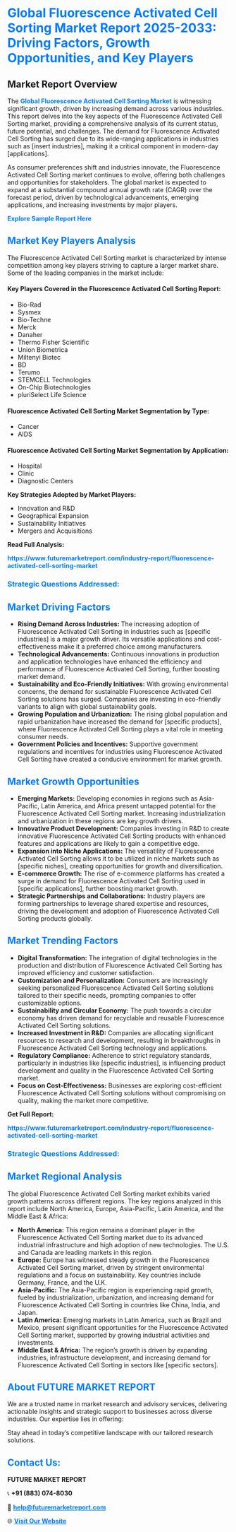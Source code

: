 <h1 style="color: #007BFF;">Global Fluorescence Activated Cell Sorting Market Report 2025-2033: Driving Factors, Growth Opportunities, and Key Players</h1>

<section id="overview">
<h2>Market Report Overview</h2>
<p>The <a href="https://www.futuremarketreport.com/industry-report/fluorescence-activated-cell-sorting-market" style="color: #007BFF; text-decoration: none;"><strong>Global Fluorescence Activated Cell Sorting Market</strong></a> is witnessing significant growth, driven by increasing demand across various industries. This report delves into the key aspects of the Fluorescence Activated Cell Sorting market, providing a comprehensive analysis of its current status, future potential, and challenges. The demand for Fluorescence Activated Cell Sorting has surged due to its wide-ranging applications in industries such as [insert industries], making it a critical component in modern-day [applications].</p>
<p>As consumer preferences shift and industries innovate, the Fluorescence Activated Cell Sorting market continues to evolve, offering both challenges and opportunities for stakeholders. The global market is expected to expand at a substantial compound annual growth rate (CAGR) over the forecast period, driven by technological advancements, emerging applications, and increasing investments by major players.</p>
</section>

<section id="overview">
<p><a href="https://www.futuremarketreport.com/request-sample/reportId=64569" style="color: #007BFF; text-decoration: none;"><strong>Explore Sample Report Here</strong></a></p>
</section>

<section id="key-players">
<h2 style="color: #007BFF;">Market Key Players Analysis</h2>
<p>The Fluorescence Activated Cell Sorting market is characterized by intense competition among key players striving to capture a larger market share. Some of the leading companies in the market include:</p>
<h4>Key Players Covered in the Fluorescence Activated Cell Sorting Report:</h4>
<ul><li>Bio-Rad</li><li>Sysmex</li><li>Bio-Techne</li><li>Merck</li><li>Danaher</li><li>Thermo Fisher Scientific</li><li>Union Biometrica</li><li>Miltenyi Biotec</li><li>BD</li><li>Terumo</li><li>STEMCELL Technologies</li><li>On-Chip Biotechnologies</li><li>pluriSelect Life Science</li></ul>
<h4>Fluorescence Activated Cell Sorting Market Segmentation by Type:</h4>
<ul><li>Cancer</li><li>AIDS</li></ul>

<h4>Fluorescence Activated Cell Sorting Market Segmentation by Application:</h4>
<ul><li>Hospital</li><li>Clinic</li><li>Diagnostic Centers</li></ul>
<p><strong>Key Strategies Adopted by Market Players:</strong></p>
<ul>
<li>Innovation and R&D</li>
<li>Geographical Expansion</li>
<li>Sustainability Initiatives</li>
<li>Mergers and Acquisitions</li>
</ul>
</section>

<section>
<p><strong>Read Full Analysis: </strong></p><a href="https://www.futuremarketreport.com/industry-report/fluorescence-activated-cell-sorting-market" style="color: #007BFF; text-decoration: none;"><strong>https://www.futuremarketreport.com/industry-report/fluorescence-activated-cell-sorting-market</strong></a>
<h3 style="color: #007BFF;">Strategic Questions Addressed:</h3>
</section>

<section id="driving-factors">
<h2 style="color: #007BFF;">Market Driving Factors</h2>
<ul>
<li><strong>Rising Demand Across Industries:</strong> The increasing adoption of Fluorescence Activated Cell Sorting in industries such as [specific industries] is a major growth driver. Its versatile applications and cost-effectiveness make it a preferred choice among manufacturers.</li>
<li><strong>Technological Advancements:</strong> Continuous innovations in production and application technologies have enhanced the efficiency and performance of Fluorescence Activated Cell Sorting, further boosting market demand.</li>
<li><strong>Sustainability and Eco-Friendly Initiatives:</strong> With growing environmental concerns, the demand for sustainable Fluorescence Activated Cell Sorting solutions has surged. Companies are investing in eco-friendly variants to align with global sustainability goals.</li>
<li><strong>Growing Population and Urbanization:</strong> The rising global population and rapid urbanization have increased the demand for [specific products], where Fluorescence Activated Cell Sorting plays a vital role in meeting consumer needs.</li>
<li><strong>Government Policies and Incentives:</strong> Supportive government regulations and incentives for industries using Fluorescence Activated Cell Sorting have created a conducive environment for market growth.</li>
</ul>
</section>

<section id="growth-opportunities">
<h2 style="color: #007BFF;">Market Growth Opportunities</h2>
<ul>
<li><strong>Emerging Markets:</strong> Developing economies in regions such as Asia-Pacific, Latin America, and Africa present untapped potential for the Fluorescence Activated Cell Sorting market. Increasing industrialization and urbanization in these regions are key growth drivers.</li>
<li><strong>Innovative Product Development:</strong> Companies investing in R&D to create innovative Fluorescence Activated Cell Sorting products with enhanced features and applications are likely to gain a competitive edge.</li>
<li><strong>Expansion into Niche Applications:</strong> The versatility of Fluorescence Activated Cell Sorting allows it to be utilized in niche markets such as [specific niches], creating opportunities for growth and diversification.</li>
<li><strong>E-commerce Growth:</strong> The rise of e-commerce platforms has created a surge in demand for Fluorescence Activated Cell Sorting used in [specific applications], further boosting market growth.</li>
<li><strong>Strategic Partnerships and Collaborations:</strong> Industry players are forming partnerships to leverage shared expertise and resources, driving the development and adoption of Fluorescence Activated Cell Sorting products globally.</li>
</ul>
</section>

<section id="trending-factors">
<h2 style="color: #007BFF;">Market Trending Factors</h2>
<ul>
<li><strong>Digital Transformation:</strong> The integration of digital technologies in the production and distribution of Fluorescence Activated Cell Sorting has improved efficiency and customer satisfaction.</li>
<li><strong>Customization and Personalization:</strong> Consumers are increasingly seeking personalized Fluorescence Activated Cell Sorting solutions tailored to their specific needs, prompting companies to offer customizable options.</li>
<li><strong>Sustainability and Circular Economy:</strong> The push towards a circular economy has driven demand for recyclable and reusable Fluorescence Activated Cell Sorting solutions.</li>
<li><strong>Increased Investment in R&D:</strong> Companies are allocating significant resources to research and development, resulting in breakthroughs in Fluorescence Activated Cell Sorting technology and applications.</li>
<li><strong>Regulatory Compliance:</strong> Adherence to strict regulatory standards, particularly in industries like [specific industries], is influencing product development and quality in the Fluorescence Activated Cell Sorting market.</li>
<li><strong>Focus on Cost-Effectiveness:</strong> Businesses are exploring cost-efficient Fluorescence Activated Cell Sorting solutions without compromising on quality, making the market more competitive.</li>
</ul>
</section>

<section>
<p><strong>Get Full Report: </strong></p><a href="https://www.futuremarketreport.com/industry-report/fluorescence-activated-cell-sorting-market" style="color: #007BFF; text-decoration: none;"><strong>https://www.futuremarketreport.com/industry-report/fluorescence-activated-cell-sorting-market</strong></a>
<h3 style="color: #007BFF;">Strategic Questions Addressed:</h3>
</section>


<section id="regional-analysis">
<h2 style="color: #007BFF;">Market Regional Analysis</h2>
<p>The global Fluorescence Activated Cell Sorting market exhibits varied growth patterns across different regions. The key regions analyzed in this report include North America, Europe, Asia-Pacific, Latin America, and the Middle East & Africa:</p>
<ul>
<li><strong>North America:</strong> This region remains a dominant player in the Fluorescence Activated Cell Sorting market due to its advanced industrial infrastructure and high adoption of new technologies. The U.S. and Canada are leading markets in this region.</li>
<li><strong>Europe:</strong> Europe has witnessed steady growth in the Fluorescence Activated Cell Sorting market, driven by stringent environmental regulations and a focus on sustainability. Key countries include Germany, France, and the U.K.</li>
<li><strong>Asia-Pacific:</strong> The Asia-Pacific region is experiencing rapid growth, fueled by industrialization, urbanization, and increasing demand for Fluorescence Activated Cell Sorting in countries like China, India, and Japan.</li>
<li><strong>Latin America:</strong> Emerging markets in Latin America, such as Brazil and Mexico, present significant opportunities for the Fluorescence Activated Cell Sorting market, supported by growing industrial activities and investments.</li>
<li><strong>Middle East & Africa:</strong> The region’s growth is driven by expanding industries, infrastructure development, and increasing demand for Fluorescence Activated Cell Sorting in sectors like [specific sectors].</li>
</ul>
</section>

<footer>
<h2 style="color: #007BFF;">About FUTURE MARKET REPORT</h2>
<p>We are a trusted name in market research and advisory services, delivering actionable insights and strategic support to businesses across diverse industries. Our expertise lies in offering:</p>

<p>Stay ahead in today’s competitive landscape with our tailored research solutions.</p>

<h2 style="color: #007BFF;">Contact Us:</h2>
<p><strong>FUTURE MARKET REPORT</strong></p>
<p>📞 <strong>+91 (883) 074-8030</strong></p>
<p>📧 <strong><a href="mailto:help@futuremarketreport.com" style="color: #007BFF;">help@futuremarketreport.com</a></strong></p>
<p>🌐 <strong><a href="https://www.futuremarketreport.com/" style="color: #007BFF;">Visit Our Website</a></strong></p>
</footer>